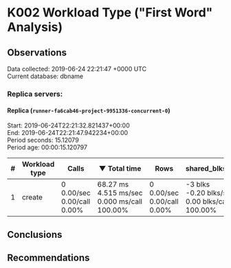 # K002 Workload Type ("First Word" Analysis)

## Observations ##
Data collected: 2019-06-24 22:21:47 +0000 UTC  
Current database: dbname  



### Replica servers: ###

#### Replica (`runner-fa6cab46-project-9951336-concurrent-0`) ####

Start: 2019-06-24T22:21:32.821437+00:00  
End: 2019-06-24T22:21:47.942234+00:00  
Period seconds: 15.12079  
Period age: 00:00:15.120797  

| \# | Workload type | Calls | &#9660;&nbsp;Total&nbsp;time | Rows | shared_blks_hit | shared_blks_read | shared_blks_dirtied | shared_blks_written | blk_read_time | blk_write_time | kcache_reads | kcache_writes | kcache_user_time_ms | kcache_system_time |
|----|-------|------------|------|-----------------|------------------|---------------------|---------------------|---------------|----------------|--------------|---------------|---------------------|--------------------|-------|
|1 |create |0<br/>0.00/sec<br/>0.00/call<br/>0.00% |68.27&nbsp;ms<br/>4.515&nbsp;ms/sec<br/>0.000&nbsp;ms/call<br/>100.00% |0<br/>0.00/sec<br/>0.00/call<br/>0.00% |-3&nbsp;blks<br/>-0.20&nbsp;blks/sec<br/>0.00&nbsp;blks/call<br/>100.00% |3&nbsp;blks<br/>0.20&nbsp;blks/sec<br/>0.00&nbsp;blks/call<br/>100.00% |0&nbsp;blks<br/>0.00&nbsp;blks/sec<br/>0.00&nbsp;blks/call<br/>0.00% |0&nbsp;blks<br/>0.00&nbsp;blks/sec<br/>0.00&nbsp;blks/call<br/>0.00% |0.00&nbsp;ms<br/>0.000&nbsp;ms/sec<br/>0.000&nbsp;ms/call<br/>0.00% |0.00&nbsp;ms<br/>0.000&nbsp;ms/sec<br/>0.000&nbsp;ms/call<br/>0.00% |0.00&nbsp;bytes<br/>0.00&nbsp;bytes/sec<br/>0.00&nbsp;bytes/call<br/>0.00% |0.00&nbsp;bytes<br/>0.00&nbsp;bytes/sec<br/>0.00&nbsp;bytes/call<br/>0.00% |0.00&nbsp;ms<br/>0.000&nbsp;ms/sec<br/>0.000&nbsp;ms/call<br/>0.00% |0.00&nbsp;ms<br/>0.000&nbsp;ms/sec<br/>0.000&nbsp;ms/call<br/>0.00%|


## Conclusions ##


## Recommendations ##

